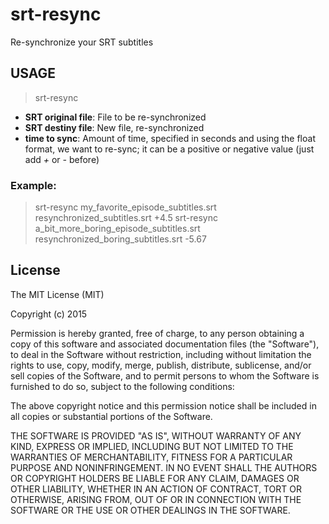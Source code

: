 # srt-resync
Re-synchronize your SRT subtitles

## USAGE

> srt-resync <SRT original file> <SRT destiny file> <time to sync>

- **SRT original file**: File to be re-synchronized
- **SRT destiny file**: New file, re-synchronized
- **time to sync**: Amount of time, specified in seconds and using the float format, we want to re-sync; it can be a positive or negative value (just add *+* or *-* before)

### Example:

> srt-resync my_favorite_episode_subtitles.srt resynchronized_subtitles.srt +4.5
> srt-resync a_bit_more_boring_episode_subtitles.srt resynchronized_boring_subtitles.srt -5.67

## License
The MIT License (MIT)

Copyright (c) 2015

Permission is hereby granted, free of charge, to any person obtaining a copy
of this software and associated documentation files (the "Software"), to deal
in the Software without restriction, including without limitation the rights
to use, copy, modify, merge, publish, distribute, sublicense, and/or sell
copies of the Software, and to permit persons to whom the Software is
furnished to do so, subject to the following conditions:

The above copyright notice and this permission notice shall be included in all
copies or substantial portions of the Software.

THE SOFTWARE IS PROVIDED "AS IS", WITHOUT WARRANTY OF ANY KIND, EXPRESS OR
IMPLIED, INCLUDING BUT NOT LIMITED TO THE WARRANTIES OF MERCHANTABILITY,
FITNESS FOR A PARTICULAR PURPOSE AND NONINFRINGEMENT. IN NO EVENT SHALL THE
AUTHORS OR COPYRIGHT HOLDERS BE LIABLE FOR ANY CLAIM, DAMAGES OR OTHER
LIABILITY, WHETHER IN AN ACTION OF CONTRACT, TORT OR OTHERWISE, ARISING FROM,
OUT OF OR IN CONNECTION WITH THE SOFTWARE OR THE USE OR OTHER DEALINGS IN THE
SOFTWARE.
